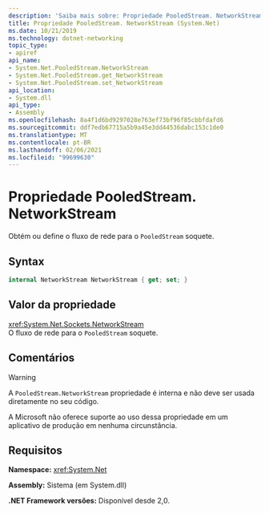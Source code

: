 ```yaml
---
description: 'Saiba mais sobre: Propriedade PooledStream. NetworkStream'
title: Propriedade PooledStream. NetworkStream (System.Net)
ms.date: 10/21/2019
ms.technology: dotnet-networking
topic_type:
- apiref
api_name:
- System.Net.PooledStream.NetworkStream
- System.Net.PooledStream.get_NetworkStream
- System.Net.PooledStream.set_NetworkStream
api_location:
- System.dll
api_type:
- Assembly
ms.openlocfilehash: 8a4f1d6bd9297028e763ef73bf96f85cbbfdafd6
ms.sourcegitcommit: ddf7edb67715a5b9a45e3dd44536dabc153c1de0
ms.translationtype: MT
ms.contentlocale: pt-BR
ms.lasthandoff: 02/06/2021
ms.locfileid: "99699630"
---
```

# <a name="pooledstreamnetworkstream-property"></a>Propriedade PooledStream. NetworkStream

Obtém ou define o fluxo de rede para o `PooledStream` soquete.

## <a name="syntax"></a>Syntax

```csharp
internal NetworkStream NetworkStream { get; set; }
```

## <a name="property-value"></a>Valor da propriedade

<xref:System.Net.Sockets.NetworkStream>  
O fluxo de rede para o `PooledStream` soquete.

## <a name="remarks"></a>Comentários

> [!WARNING]
> A `PooledStream.NetworkStream` propriedade é interna e não deve ser usada diretamente no seu código.
>
> A Microsoft não oferece suporte ao uso dessa propriedade em um aplicativo de produção em nenhuma circunstância.

## <a name="requirements"></a>Requisitos

**Namespace:** <xref:System.Net>

**Assembly:** Sistema (em System.dll)

**.NET Framework versões:** Disponível desde 2,0.
